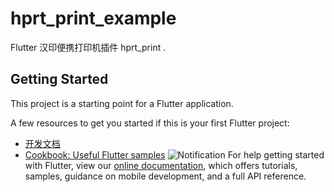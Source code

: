 # hprt_print_example

Flutter 汉印便携打印机插件 hprt_print .

## Getting Started

This project is a starting point for a Flutter application.

A few resources to get you started if this is your first Flutter project:

- [开发文档](https://www.yuque.com/bulanni00/whz2kl/fxxmql)
- [Cookbook: Useful Flutter samples](https://flutter.dev/docs/cookbook)
![Notification](doc/gif/notification.gif)
For help getting started with Flutter, view our
[online documentation](https://flutter.dev/docs), which offers tutorials,
samples, guidance on mobile development, and a full API reference.
